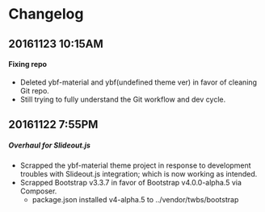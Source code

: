 # Changelog

## 20161123 10:15AM
#### Fixing repo
- Deleted ybf-material and ybf(undefined theme ver) in favor of cleaning Git repo.
- Still trying to fully understand the Git workflow and dev cycle.

## 20161122 7:55PM
##### Overhaul for Slideout.js
- Scrapped the ybf-material theme project in response to development troubles with Slideout.js integration; which is now working as intended.
- Scrapped Bootstrap v3.3.7 in favor of Bootstrap v4.0.0-alpha.5 via Composer.
  - package.json installed v4-alpha.5 to ../vendor/twbs/bootstrap


<!-- [Show me the diff](https://github.com/digitalcraftsman/hugo-material-docs/commit/1f8393a8d4ce1b8ee3fc7d87be05895c12810494) -->
